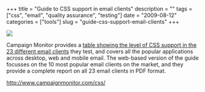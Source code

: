 +++
title = "Guide to CSS support in email clients"
description = ""
tags = ["css", "email", "quality assurance", "testing"]
date = "2009-08-12"
categories = ["tools"]
slug = "guide-css-support-email-clients"
+++


<div class="tool-screenshot mb1"><a href="http://www.campaignmonitor.com/css/"><img id="bluga-thumbnail-2723" class="bluga-thumbnail custom" src="//media.konigi.com/bluga/
wt522fef098f5ec_custom.jpg"/></a></div><p>Campaign Monitor provides a <a href="http://www.campaignmonitor.com/css/">table showing the level of CSS support in the 23 different email clients</a> they test, and covers all the popular applications across desktop, web and mobile email. The web-based version of the guide focusses on the 10 most popular email clients on the market, and they provide a complete report on all 23 email clients in PDF format.</p>
  
<p><a href="http://www.campaignmonitor.com/css/">http://www.campaignmonitor.com/css/</a></p>
      
